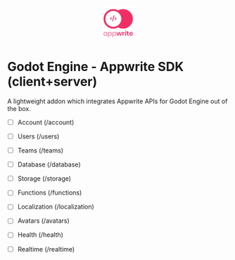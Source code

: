 <p align="center"><img src="addons/appwrite-sdk/icon.svg" width="80px"/></p>

# Godot Engine - Appwrite SDK (client+server)
A lightweight addon which integrates Appwrite APIs for Godot Engine out of the box.  

- [ ] Account (/account)  
- [ ] Users (/users)
- [ ] Teams (/teams)
- [ ] Database (/database)  
- [ ] Storage (/storage)  
- [ ] Functions (/functions)
- [ ] Localization (/localization)
- [ ] Avatars (/avatars)
- [ ] Health (/health)
- [ ] Realtime (/realtime)

